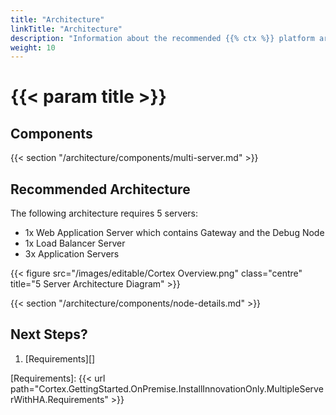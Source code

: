 ```yaml
---
title: "Architecture"
linkTitle: "Architecture"
description: "Information about the recommended {{% ctx %}} platform architecture, including component descriptions."
weight: 10
---
```


# {{< param title >}}

## Components

{{< section "/architecture/components/multi-server.md" >}}

## Recommended Architecture

The following architecture requires 5 servers:

* 1x Web Application Server which contains Gateway and the Debug Node
* 1x Load Balancer Server
* 3x Application Servers

{{< figure src="/images/editable/Cortex Overview.png" class="centre" title="5 Server Architecture Diagram" >}}

{{< section "/architecture/components/node-details.md" >}}

## Next Steps?

1. [Requirements][]

[Requirements]: {{< url path="Cortex.GettingStarted.OnPremise.InstallInnovationOnly.MultipleServerWithHA.Requirements" >}}
